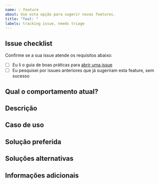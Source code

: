 ```yaml
---
name: 💡 Feature
about: Use esta opção para sugerir novas features.
title: "feat: "
labels: tracking issue, needs triage
---
```


## Issue checklist

Confirme se a sua issue atende os requisitos abaixo:

- [ ] Eu li o guia de boas práticas para [abrir uma issue](https://github.com/exact-magic/.github/.github/CONTRIBUTING.md#criar-uma-issue)
- [ ] Eu pesquisei por issues anteriores que já sugeriram esta feature, sem sucesso

## Qual o comportamento atual?

<!-- Uma descrição clara e concisa da feature. -->

## Descrição

<!-- Uma descrição clara e concisa da feature. -->

## Caso de uso

<!-- Um caso de uso ou exemplo claro de problema que esta feature resolve. -->

## Solução preferida

<!-- Descreva a solução que você enxerga como ideal para este problema. -->

## Soluções alternativas

<!-- Liste soluções alternativas que você pensou caso não seja possível implementar a solução ideal. -->

## Informações adicionais

<!-- Liste outras informações relevantes. Stack traces, issues relacionadas, sugestões de como corrigir, links de referência, etc. -->
